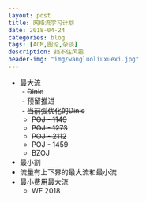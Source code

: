 ```yaml
---
layout: post
title: 网络流学习计划
date: 2018-04-24
categories: blog
tags: [ACM,图论,杂谈]
description: 挡不住风霜
header-img: "img/wangluoliuxuexi.jpg"
---
```


- 最大流<br>
  - ~~Dinic~~<br>
  - 预留推进<br>
  - ~~当前弧优化的Dinic~~<br>
  - ~~POJ - 1149~~
  - ~~POJ - 1273~~
  - ~~POJ - 2112~~
  - POJ - 1459
  - BZOJ
- 最小割
- 流量有上下界的最大流和最小流
- 最小费用最大流
  - WF 2018 
